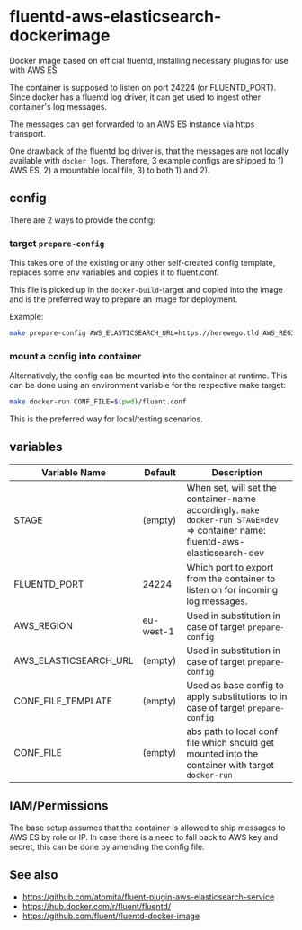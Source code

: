 # fluentd-aws-elasticsearch-dockerimage
Docker image based on official fluentd, installing necessary plugins for use with AWS ES

The container is supposed to listen on port 24224 (or FLUENTD\_PORT). Since docker has a fluentd log driver, it can get used to ingest other container's log messages.

The messages can get forwarded to an AWS ES instance via https transport.

One drawback of the fluentd log driver is, that the messages are not locally available with `docker logs`. Therefore, 3 example configs are shipped to 1) AWS ES, 2) a mountable local file, 3) to both 1) and 2).

## config
There are 2 ways to provide the config:
### target `prepare-config`
This takes one of the existing or any other self-created config template, replaces some env variables and copies it to fluent.conf.

This file is picked up in the `docker-build`-target and copied into the image and is the preferred way to prepare an image for deployment.

Example:
```bash
make prepare-config AWS_ELASTICSEARCH_URL=https://herewego.tld AWS_REGION=eu-west-1 CONF_FILE_TEMPLATE=fluent-aws.conf.tmpl
```

### mount a config into container
Alternatively, the config can be mounted into the container at runtime. This can be done using an environment variable for the respective make target:
```bash
make docker-run CONF_FILE=$(pwd)/fluent.conf
```

This is the preferred way for local/testing scenarios.


## variables
Variable Name|Default|Description
---|---|---
STAGE|(empty)|When set, will set the container-name accordingly. `make docker-run STAGE=dev` => container name: fluentd-aws-elasticsearch-dev
FLUENTD\_PORT|24224|Which port to export from the container to listen on for incoming log messages.
AWS\_REGION|eu-west-1|Used in substitution in case of target `prepare-config`
AWS\_ELASTICSEARCH\_URL|(empty)|Used in substitution in case of target `prepare-config`
CONF\_FILE\_TEMPLATE|(empty)|Used as base config to apply substitutions to in case of target `prepare-config`
CONF\_FILE|(empty)|abs path to local conf file which should get mounted into the container with target `docker-run`

## IAM/Permissions
The base setup assumes that the container is allowed to ship messages to AWS ES by role or IP.
In case there is a need to fall back to AWS key and secret, this can be done by amending the config file.

## See also
* https://github.com/atomita/fluent-plugin-aws-elasticsearch-service
* https://hub.docker.com/r/fluent/fluentd/
* https://github.com/fluent/fluentd-docker-image
 
